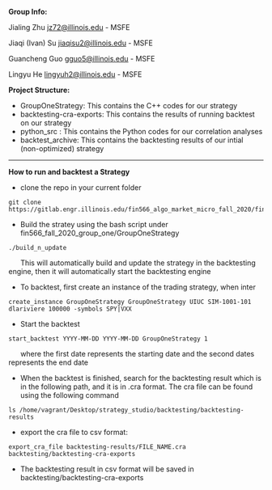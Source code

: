 **Group Info:**

Jialing Zhu jz72@illinois.edu - MSFE

Jiaqi (Ivan) Su jiaqisu2@illinois.edu - MSFE

Guancheng Guo gguo5@illinois.edu - MSFE

Lingyu He lingyuh2@illinois.edu - MSFE


**Project Structure:**

- GroupOneStrategy: This contains the C++ codes for our strategy 
- backtesting-cra-exports: This contains the results of running backtest on our strategy 
- python_src : This contains the Python codes for our correlation analyses 
- backtest_archive: This contains the backtesting results of our intial (non-optimized) strategy

---

**How to run and backtest a Strategy**

- clone the repo in your current folder
```
git clone https://gitlab.engr.illinois.edu/fin566_algo_market_micro_fall_2020/fin566_fall_2020_group_one.git
```
- Build the stratey using the bash script under fin566_fall_2020_group_one/GroupOneStrategy
```
./build_n_update
```

&nbsp;&nbsp;&nbsp;&nbsp;&nbsp;&nbsp;This will automatically build and update the strategy in the backtesting engine, then it will automatically start the backtesting engine

- To backtest, first create an instance of the trading strategy, when inter
```
create_instance GroupOneStrategy GroupOneStrategy UIUC SIM-1001-101 dlariviere 100000 -symbols SPY|VXX
```
- Start the backtest
```
start_backtest YYYY-MM-DD YYYY-MM-DD GroupOneStrategy 1
```

&nbsp;&nbsp;&nbsp;&nbsp;&nbsp;&nbsp;where the first date represents the starting date and the second dates represents the end date

- When the backtest is finished, search for the backtesting result which is in the following path, and it is in .cra format. The cra file can be found using the following command
```
ls /home/vagrant/Desktop/strategy_studio/backtesting/backtesting-results
```
- export the cra file to csv format:
```
export_cra_file backtesting-results/FILE_NAME.cra backtesting/backtesting-cra-exports
```
- The backtesting result in csv format will be saved in backtesting/backtesting-cra-exports
